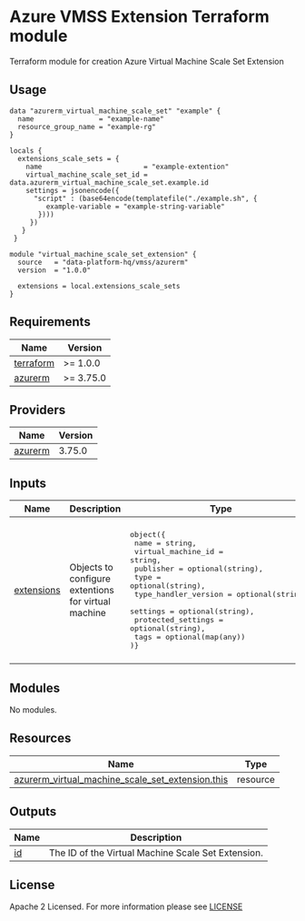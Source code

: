 # Azure VMSS Extension Terraform module
Terraform module for creation Azure Virtual Machine Scale Set Extension

## Usage
```hcl
data "azurerm_virtual_machine_scale_set" "example" {
  name                = "example-name"
  resource_group_name = "example-rg"
}

locals {
  extensions_scale_sets = {
    name                         = "example-extention"
    virtual_machine_scale_set_id = data.azurerm_virtual_machine_scale_set.example.id
    settings = jsonencode({
      "script" : (base64encode(templatefile("./example.sh", {
         example-variable = "example-string-variable"
       })))
     })
   }
 }

module "virtual_machine_scale_set_extension" {
  source   = "data-platform-hq/vmss/azurerm"
  version  = "1.0.0"
  
  extensions = local.extensions_scale_sets
}
```
<!-- BEGIN_TF_DOCS -->
## Requirements

| Name                                                                         | Version   |
| ---------------------------------------------------------------------------- | --------- |
| <a name="requirement_terraform"></a> [terraform](#requirement\_terraform)    | >= 1.0.0  |
| <a name="requirement_azurerm"></a> [azurerm](#requirement\_azurerm)          | >= 3.75.0 |

## Providers

| Name                                                                   | Version |
| ---------------------------------------------------------------------- | ------- |
| <a name="provider_azurerm"></a> [azurerm](#provider\_azurerm)          | 3.75.0  |


## Inputs

| Name | Description | Type | Default                                                                                                                                               | Required |
|------|-------------|------|-------------------------------------------------------------------------------------------------------------------------------------------------------|:--------:|
| <a name="input_extensions"></a> [extensions](#input\_extensions)| Objects to configure extentions for virtual machine |  <pre>object({<br>  name                 = string,<br>  virtual_machine_id   = string,<br>  publisher            = optional(string),<br>  type                 = optional(string),<br>  type_handler_version = optional(string),<br>  settings             = optional(string),<br>  protected_settings   = optional(string),<br>  tags                 = optional(map(any))<br>)}</pre> |  <pre>object({<br>  name                 = string,<br>  virtual_machine_id   = string,<br>  publisher            = optional(string, "Microsoft.Azure.Extensions"),<br>  type                 = optional(string, "CustomScript"),<br>  type_handler_version = optional(string, "2.0"),<br>  settings             = optional(string),<br>  protected_settings   = optional(string),<br>  tags                 = optional(map(any))<br>)}</pre>| no |

                                                                                                                                                                                                                
## Modules

No modules.

## Resources

| Name                                                                                                                                                                | Type     |
| ------------------------------------------------------------------------------------------------------------------------------------------------------------------- | -------- |
| [azurerm_virtual_machine_scale_set_extension.this](https://registry.terraform.io/providers/hashicorp/azurerm/latest/docs/resources/virtual_machine_scale_set_extension#protected_settings_from_key_vault)                           | resource |

## Outputs

| Name                                                                                                                          | Description                                          |
| ----------------------------------------------------------------------------------------------------------------------------- | ---------------------------------------------------- |
| <a name="output_id"></a> [id](#output\_id) | The ID of the Virtual Machine Scale Set Extension. |


<!-- END_TF_DOCS -->

## License

Apache 2 Licensed. For more information please see [LICENSE](https://github.com/data-platform-hq/terraform-azurerm-vmss-extension/blob/main/LICENSE)
